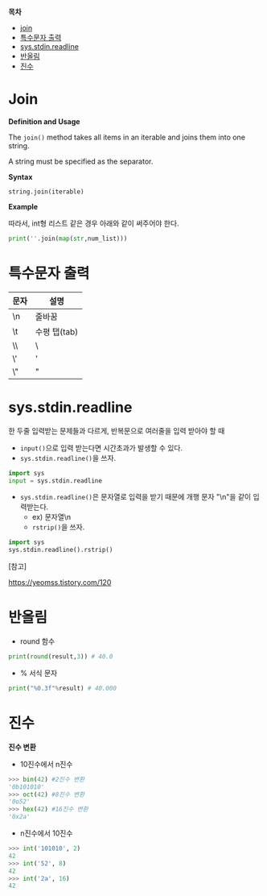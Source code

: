 **목차**

- [join](#join)
- [특수문자 출력](#특수문자-출력)
- [sys.stdin.readline](#sysstdinreadline)
- [반올림](#반올림)
- [진수](#진수)



# Join

**Definition and Usage**

The `join()` method takes all items in an iterable and joins them into one string.

A string must be specified as the separator.

**Syntax**

`string.join(iterable)`

**Example**

따라서, int형 리스트 같은 경우 아래와 같이 써주어야 한다.

```python
print(''.join(map(str,num_list)))
```





# 특수문자 출력

| 문자 | 설명         |
| ---- | ------------ |
| \n   | 줄바꿈       |
| \t   | 수평 탭(tab) |
| \\\\ | \            |
| \\'  | '            |
| \\"  | "            |





# sys.stdin.readline

한 두줄 입력받는 문제들과 다르게, 반복문으로 여러줄을 입력 받아야 할 때

- `input()`으로 입력 받는다면 시간초과가 발생할 수 있다.
- `sys.stdin.readline()`을 쓰자.

```python
import sys
input = sys.stdin.readline
```

- `sys.stdin.readline()`은 문자열로 입력을 받기 때문에 개행 문자 "\n"을 같이 입력받는다.
  - ex) 문자열\n 
  - `rstrip()`을 쓰자.

```python
import sys
sys.stdin.readline().rstrip()
```



[참고]

https://yeomss.tistory.com/120





# 반올림

- round 함수

```python
print(round(result,3)) # 40.0
```

- % 서식 문자

```python
print("%0.3f"%result) # 40.000
```





# 진수

**진수 변환**

- 10진수에서 n진수

```python
>>> bin(42) #2진수 변환
'0b101010'
>>> oct(42) #8진수 변환
'0o52'
>>> hex(42) #16진수 변환
'0x2a'
```

- n진수에서 10진수

```python
>>> int('101010', 2)
42
>>> int('52', 8)
42
>>> int('2a', 16)
42
```



